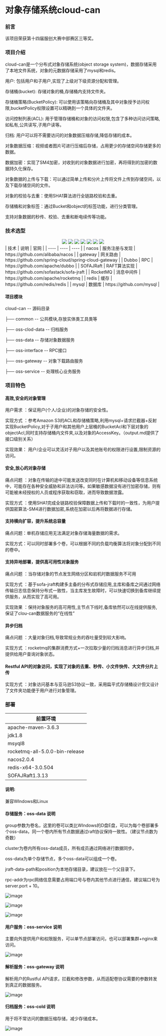 # 对象存储系统cloud-can

### 前言


该项目荣获第十四届服创大赛中部赛区三等奖。


### 项目介绍


cloud-can是一个分布式对象存储系统(object storage system)，数据存储采用了本地文件系统，对象的元数据存储采用了mysql和redis。



用户: 包括用户和子用户,实现了上级对下级资源分配和管理。

存储桶(bucket): 存储对象的桶,存储桶内支持文件夹。

存储桶策略(BucketPolicy): 可以使用该策略向存储桶及其中对象授予访问权限,bucketPolicy权限设置可以精确到一个具体的文件夹。

访问控制列表(ACL): 用于管理存储桶和对象的访问权限,包含了多种访问访问策略,如私有,公共读写,子用户读等。

归档: 用户可以将不需要访问的对象数据压缩存储,降低存储的成本。

对象数据压缩：视频或者图片可进行压缩后存储，占用更少的存储空间存储更多的数据。   

数据加密：实现了SM4加密，对收到的对象数据进行加密，再将得到的加密的数据持久化保存。

对象数据的上传与下载：可以通过简单上传和分片上传将文件上传到存储空间，以及下载存储空间的文件。

对象的校验与去重：使用SHA1算法进行全链路校验和去重。

存储桶和对象标签：通过Bucket和object的标签功能，进行分类管理。

支持对象数据的秒传、校验、去重和断电续传等功能。


### 技术选型


<div align="center">
  <img src="https://img.shields.io/badge/-Java-f6da1c?style=flat&logo=JAVA-1.8&logoColor=white">
  <img src="https://img.shields.io/badge/-Spring-00b4ce?style=flat&logo=spring&logoColor=white">
  <img src="https://img.shields.io/badge/-Mysqls-3C873A?style=flat&logo=mysql&logoColor=white">
  <img src="https://img.shields.io/badge/-Redis-33333D?style=flat&logo=redis&logoColor=white">
  <img src="https://img.shields.io/badge/-RocketMQ-bf608e?style=flat&logo=rocketmq&logoColor=white">
  <img src="https://img.shields.io/badge/-Jraft-b37feb?style=flat&logo=Jraft&logoColor=white">
  <img src="https://img.shields.io/badge/-nacos-b37feb?style=flat&logo=nacos&logoColor=white">
</div>
|   技术   |   说明   |   官网   |
| ---- | ---- | ---- |
|   nacos   |   服务注册与发现   |   https://github.com/alibaba/nacos   |
|   gateway   |   网关路由   |   https://github.com/spring-cloud/spring-cloud-gateway   |
|   Dubbo   |   RPC   |   https://github.com/apache/dubbo   |
|   SOFAJRaft  |   RAFT算法实现   |   https://github.com/sofastack/sofa-jraft   |
|   RocketMQ  |   消息中间件   |   https://github.com/apache/rocketmq   |
|   redis  |   缓存   |   https://github.com/redis/redis   |
|   mysql  |   数据库   |   https://github.com/mysql   |


#### 项目模块


cloud-can -- 源码目录

├── common -- 公共模块,存放实体类工具类等

├── oss-clod-data -- 归档服务

├── oss-data -- 存储对象数据服务

├── oss-interface -- RPC接口

├── oss-gateway -- 对象下载路由服务

├── oss-service -- 处理核心业务服务


### 项目特色


#### 高效,安全的对象管理

用户需求 ：保证用户(个人/企业)的对象存储的安全性。

实现方式 ：参考Amazon S3的ACL和存储桶策略,利用mysql+请求拦截器+反射实现BucketPolicy,对于子用户和其他用户上层桶的BucketAcl和下层对象的objectAcl,同时支持存储桶内文件夹,以及对象的AccessKey。（output.md提供了接口级别关系）

实现效果： 用户/企业可以灵活对子用户以及其他账号的权限进行设置,限制资源的访问。

#### 安全,放心的对象存储

痛点问题 ：对象在传输的途中可能发送改变同时在计算机和移动设备等信息系统中，可能存在各种安全威胁和非法访问等。如果敏感数据没有进行加密存储，则有可能被未经授权的人员或程序获取和窃取，进而导致数据泄露。

实现方式 ：使用SHA1完成全链路校验保障数据上传和下载时的一致性，为用户提供国密算法-SM4进行数据加密,系统在加密以后再将数据进行存储。

#### 支持横向扩容，提升系统总容量

痛点问题：单机存储应用无法满足对象存储海量数据的需求。

实现方式：可以同时部署多个卷，可以根据不同的负载均衡算法将对象分配到不同的卷中。

#### 支持异地部署，提供高可用性对象服务

痛点问题 ：当存储对象的节点发生网络分区和宕机时数据服务不可用

实现方式 ：基于sofa-jraft构建多主备的分布式存储应用,主库和备库之间通过网络传输日志信息保持分布式一致性，当主库发生故障时，可以快速切换到备库继续提供服务，从而实现了高可用。

实现效果 ：保持对象服务的高可用性,主节点下线时,备库依然可以在线提供服务,保证了clou-can数据服务的“在线性”

#### 异步归档

痛点问题 ：大量对象归档,导致常规业务的吞吐量受到较大影响。

实现方式 ：rocketmq的集群消费方式+一次拉取少量的归档消息进行异步归档,并提供给用户查询对象状态。

#### Restful API的对象访问，实现了对象的去重、秒传、小文件快传、大文件分片上传

实现方式 ：对象访问基本与亚马逊S3协议一致，采用扁平式存储桶设计但又设计了文件夹功能便于用户进行对象管理。






### 部署


|   前置环境   |
| ---- |
|   apache-maven-3.6.3   |
|   jdk1.8   |
|   msyql8   |
|   rocketmq-all-5.0.0-bin-release   |
|   nacos2.0.4   |
|   redis-x64-3.0.504   |
|   SOFAJRaft1.3.13   |



#### 说明:


兼容WIndows和Linux



#### 存储服务：oss-data 说明


group参数为卷名，这里的卷可以类比WIndows的D盘E盘，可以为每个卷部署多个oss-data，同一个卷内所有节点数据通过raft协议保持一致性。（建议节点数为奇数）

cluster为卷内所有oss-data成员，所有成员通过网络进行数据同步。

oss-data为单个存储节点，多个oss-data可以组成一个卷。

jraft-data-path和position为本地存储目录，建议放在一个父目录下。

rpc-addr为rpc网络信息需要占用端口号与卷内其他节点进行通信，建议端口号为server.port + 10。

![image](https://github.com/llzcx/cloud-can/assets/111289933/166faaf9-a124-4a1c-a41e-3718f3b7e574)


![image](https://github.com/llzcx/cloud-can/assets/111289933/5686130a-64ef-4fbc-a503-37a9c193901e)


![image](https://github.com/llzcx/cloud-can/assets/111289933/a704ba6a-3c33-4553-9656-0902636f721a)



#### 用户服务：oss-service 说明


主要向外提供用户和权限服务，可以单节点部署访问，也可以部署集群+nginx来访问。

![image](https://github.com/llzcx/cloud-can/assets/111289933/142d419a-830c-4d1a-b891-085a4a782dfa)



#### 解析服务：oss-gateway 说明


解析用户的Rustful API请求，拦截和修改参数，从而适配卷协议需要的参数转发到真正的数据服务。

![image](https://github.com/llzcx/cloud-can/assets/111289933/c601e826-e4cb-4435-976b-edbc607b6168)



#### 归档服务：oss-cold 说明


用于将不常访问的数据压缩存储，减少存储成本。

![image](https://github.com/llzcx/cloud-can/assets/111289933/7b7eb04f-ea41-4b9d-912e-28a05438ce23)




